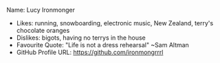Name: Lucy Ironmonger
- Likes: running, snowboarding, electronic music, New Zealand, terry's chocolate oranges 
- Dislikes: bigots, having no terrys in the house
- Favourite Quote: "Life is not a dress rehearsal" ~Sam Altman
- GitHub Profile URL: https://github.com/ironmongrrrl